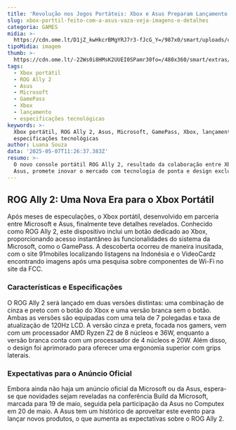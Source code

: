 ```yaml
---
title: 'Revolução nos Jogos Portáteis: Xbox e Asus Preparam Lançamento do ROG Ally 2'
slug: xbox-porttil-feito-com-a-asus-vaza-veja-imagens-e-detalhes
categoria: GAMES
midia: >-
  https://cdn.ome.lt/D1jZ_kwHkcrBMgYRJ7r3-fJcG_Y=/987x0/smart/uploads/conteudo/fotos/chrome_gAosWhhFkH.png
tipoMidia: imagem
thumb: >-
  https://cdn.ome.lt/-22Ws0i8HMsK2UUEI0SPamr30fo=/480x360/smart/extras/conteudos/chrome_qnFWahjsso.png
tags:
  - Xbox portátil
  - ROG Ally 2
  - Asus
  - Microsoft
  - GamePass
  - Xbox
  - lançamento
  - especificações tecnológicas
keywords: >-
  Xbox portátil, ROG Ally 2, Asus, Microsoft, GamePass, Xbox, lançamento,
  especificações tecnológicas
author: Luana Souza
data: '2025-05-07T11:26:37.383Z'
resumo: >-
  O novo console portátil ROG Ally 2, resultado da colaboração entre Xbox e
  Asus, promete inovar o mercado com tecnologia de ponta e design exclusivo.
---
```


## ROG Ally 2: Uma Nova Era para o Xbox Portátil

Após meses de especulações, o Xbox portátil, desenvolvido em parceria entre Microsoft e Asus, finalmente teve detalhes revelados. Conhecido como ROG Ally 2, este dispositivo inclui um botão dedicado ao Xbox, proporcionando acesso instantâneo às funcionalidades do sistema da Microsoft, como o GamePass. A descoberta ocorreu de maneira inusitada, com o site 91mobiles localizando listagens na Indonésia e o VideoCardz encontrando imagens após uma pesquisa sobre componentes de Wi-Fi no site da FCC.

### Características e Especificações

O ROG Ally 2 será lançado em duas versões distintas: uma combinação de cinza e preto com o botão do Xbox e uma versão branca sem o botão. Ambas as versões são equipadas com uma tela de 7 polegadas e taxa de atualização de 120Hz LCD. A versão cinza e preta, focada nos gamers, vem com um processador AMD Ryzen Z2 de 8 núcleos e 36W, enquanto a versão branca conta com um processador de 4 núcleos e 20W. Além disso, o design foi aprimorado para oferecer uma ergonomia superior com grips laterais.

### Expectativas para o Anúncio Oficial

Embora ainda não haja um anúncio oficial da Microsoft ou da Asus, espera-se que novidades sejam reveladas na conferência Build da Microsoft, marcada para 19 de maio, seguida pela participação da Asus no Computex em 20 de maio. A Asus tem um histórico de aproveitar este evento para lançar novos produtos, o que aumenta as expectativas sobre o ROG Ally 2.

